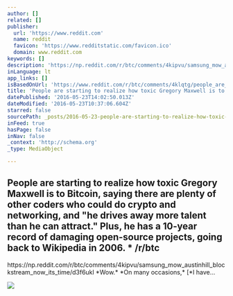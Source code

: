 ```yaml
---
author: []
related: []
publisher:
  url: 'https://www.reddit.com'
  name: reddit
  favicon: 'https://www.redditstatic.com/favicon.ico'
  domain: www.reddit.com
keywords: []
description: 'https://np.reddit.com/r/btc/comments/4kipvu/samsung_mow_austinhill_blockstream_now_its_time/d3f6ukl *Wow.* *On many occasions,* [*I have...'
inLanguage: lt
app_links: []
isBasedOnUrl: 'https://www.reddit.com/r/btc/comments/4klqtg/people_are_starting_to_realize_how_toxic_gregory/'
title: 'People are starting to realize how toxic Gregory Maxwell is to Bitcoin, saying there are plenty of other coders who could do crypto and networking, and "he drives away more talent than he can attract." Plus, he has a 10-year record of damaging open-source projects, going back to Wikipedia in 2006. * /r/btc'
datePublished: '2016-05-23T14:02:50.013Z'
dateModified: '2016-05-23T10:37:06.604Z'
starred: false
sourcePath: _posts/2016-05-23-people-are-starting-to-realize-how-toxic-gregory-maxwell-is.md
inFeed: true
hasPage: false
inNav: false
_context: 'http://schema.org'
_type: MediaObject

---
```

<article style=""><h1>People are starting to realize how toxic Gregory Maxwell is to Bitcoin, saying there are plenty of other coders who could do crypto and networking, and "he drives away more talent than he can attract." Plus, he has a 10-year record of damaging open-source projects, going back to Wikipedia in 2006. * /r/btc</h1><p>https://np.reddit.com/r/btc/comments/4kipvu/samsung_mow_austinhill_blockstream_now_its_time/d3f6ukl *Wow.* *On many occasions,* [*I have...</p><img src="https://www.redditstatic.com/icon.png" /></article>